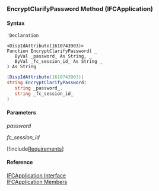 ﻿### EncryptClarifyPassword Method (IFCApplication)

#### Syntax

```vbnet
'Declaration

<DispIdAttribute(1610743903)>
Function EncryptClarifyPassword( _
   ByVal _password_ As String, _
   ByVal _fc_session_id_ As String _
) As String
```

```csharp
[DispIdAttribute(1610743903)]
string EncryptClarifyPassword( 
   string _password_,
   string _fc_session_id_
)
```

#### Parameters

_password_

_fc_session_id_

[!include[Requirements](../partials/requirements.md)]

#### Reference

[IFCApplication Interface](FChoice.Foundation.Clarify.Compatibility~FChoice.Foundation.Clarify.Compatibility.IFCApplication.md)  
[IFCApplication Members](FChoice.Foundation.Clarify.Compatibility~FChoice.Foundation.Clarify.Compatibility.IFCApplication_members.md)